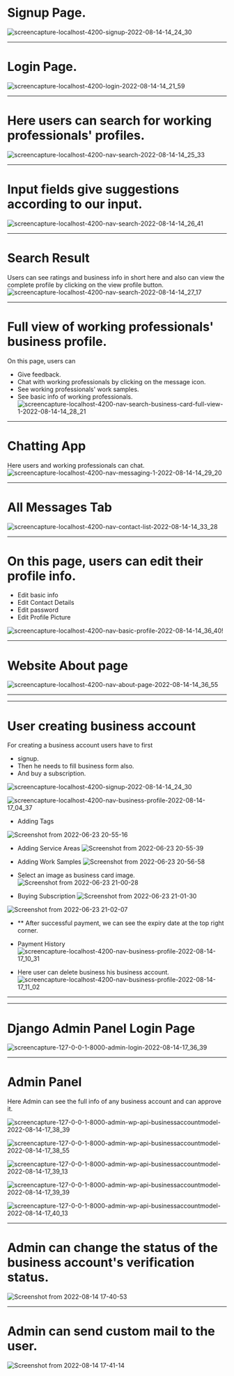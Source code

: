 # Signup Page.
![screencapture-localhost-4200-signup-2022-08-14-14_24_30](https://user-images.githubusercontent.com/92290647/184530310-40f9ab69-6477-4cb0-94a6-6ee89a55520a.png)

<hr>

# Login Page.
![screencapture-localhost-4200-login-2022-08-14-14_21_59](https://user-images.githubusercontent.com/92290647/184530320-3db56a2f-ab61-42e4-ba15-717691e710e5.png)


<hr>


# Here users can search for working professionals' profiles.
![screencapture-localhost-4200-nav-search-2022-08-14-14_25_33](https://user-images.githubusercontent.com/92290647/184530372-aecf1a5d-41ff-4d3b-bf8c-bfae77012f68.png)

<hr>


# Input fields give suggestions according to our input.
![screencapture-localhost-4200-nav-search-2022-08-14-14_26_41](https://user-images.githubusercontent.com/92290647/184530499-9957fa32-7664-405e-bee1-4404b139864e.png)

<hr>


# Search Result
Users can see ratings and business info in short here and also can view the complete profile by clicking on the view profile button.
![screencapture-localhost-4200-nav-search-2022-08-14-14_27_17](https://user-images.githubusercontent.com/92290647/184530513-8546bae5-48a8-4adb-aeeb-45cd9d05c897.png)

<hr>

# Full view of working professionals' business profile.
On this page, users can
- Give feedback.
- Chat with working professionals by clicking on the message icon.
- See working professionals' work samples.
- See basic info of working professionals.
![screencapture-localhost-4200-nav-search-business-card-full-view-1-2022-08-14-14_28_21](https://user-images.githubusercontent.com/92290647/184530528-ebe00c09-0b3d-40db-af3b-6c0f00b2cc30.png)

<hr>

 # Chatting App
 Here users and working professionals can chat.
![screencapture-localhost-4200-nav-messaging-1-2022-08-14-14_29_20](https://user-images.githubusercontent.com/92290647/184534372-05126f8c-1f10-4d86-8736-22e66af0118b.png)

<hr>

# All Messages Tab
![screencapture-localhost-4200-nav-contact-list-2022-08-14-14_33_28](https://user-images.githubusercontent.com/92290647/184534466-637cd16a-3f1b-4506-bcfe-b28118f6a564.png)

<hr>


# On this page, users can edit their profile info.
- Edit basic info
- Edit Contact Details
- Edit password
- Edit Profile Picture


![screencapture-localhost-4200-nav-basic-profile-2022-08-14-14_36_40](https://user-images.githubusercontent.com/92290647/184534492-fe9b94df-0629-47cd-9a00-0995cc78260a.png)!

<hr>

# Website About page

![screencapture-localhost-4200-nav-about-page-2022-08-14-14_36_55](https://user-images.githubusercontent.com/92290647/184534632-4060aaf1-214a-4726-86a2-3c943bcc73fc.png)


<hr><hr>

# User creating business account
For creating a business account users have to first 
- signup. 
- Then he needs to fill business form also. 
- And buy a subscription.

![screencapture-localhost-4200-signup-2022-08-14-14_24_30](https://user-images.githubusercontent.com/92290647/184535188-453c29a2-6612-4651-8abd-0a1ef23c5bbb.png)

![screencapture-localhost-4200-nav-business-profile-2022-08-14-17_04_37](https://user-images.githubusercontent.com/92290647/184535227-da6651d1-77c5-4624-866d-b94b7304df86.png)


- Adding Tags

![Screenshot from 2022-06-23 20-55-16](https://user-images.githubusercontent.com/92290647/184535755-1bbfe96a-6fda-4ff1-90fe-a21ca47a917a.png)

- Adding Service Areas
![Screenshot from 2022-06-23 20-55-39](https://user-images.githubusercontent.com/92290647/184535452-33c1b564-9607-4c33-a1f8-b60464c3c01c.png)

- Adding Work Samples
![Screenshot from 2022-06-23 20-56-58](https://user-images.githubusercontent.com/92290647/184535480-dd5ae67f-30d5-4a90-90a8-152c3ff21c15.png)

- Select an image as business card image.
![Screenshot from 2022-06-23 21-00-28](https://user-images.githubusercontent.com/92290647/184535501-ea5c04fe-c892-4127-9726-edb8f87136b7.png)

- Buying Subscription
![Screenshot from 2022-06-23 21-01-30](https://user-images.githubusercontent.com/92290647/184535551-3b912b48-8a37-4722-8458-ac2260aec266.png)

![Screenshot from 2022-06-23 21-02-07](https://user-images.githubusercontent.com/92290647/184535560-32eac04a-f94d-48d4-8f23-35205d19225d.png)

- ** After successful payment, we can see the expiry date at the top right corner.

- Payment History
![screencapture-localhost-4200-nav-business-profile-2022-08-14-17_10_31](https://user-images.githubusercontent.com/92290647/184535597-6042ecad-36dd-4f98-bcd1-f9debec966d7.png)


- Here user can delete business his business account.
![screencapture-localhost-4200-nav-business-profile-2022-08-14-17_11_02](https://user-images.githubusercontent.com/92290647/184535660-b64c868c-476b-4e80-9d71-e9404c648262.png)


<hr><hr>

# Django Admin Panel Login Page

![screencapture-127-0-0-1-8000-admin-login-2022-08-14-17_36_39](https://user-images.githubusercontent.com/92290647/184536527-4f0b608d-07ce-4625-8c75-2b29e7f602d8.png)

<hr>

# Admin Panel
Here Admin can see the full info of any business account and can approve it.

![screencapture-127-0-0-1-8000-admin-wp-api-businessaccountmodel-2022-08-14-17_38_39](https://user-images.githubusercontent.com/92290647/184536571-37dbf85f-de66-4318-96ea-a0d790e7a5d4.png)


![screencapture-127-0-0-1-8000-admin-wp-api-businessaccountmodel-2022-08-14-17_38_55](https://user-images.githubusercontent.com/92290647/184538839-48286b6f-0b84-49fa-b855-3a8744f35c59.png)


![screencapture-127-0-0-1-8000-admin-wp-api-businessaccountmodel-2022-08-14-17_39_13](https://user-images.githubusercontent.com/92290647/184538830-4c93fc90-4b45-4b70-b437-cee3b3e78ef0.png)

![screencapture-127-0-0-1-8000-admin-wp-api-businessaccountmodel-2022-08-14-17_39_39](https://user-images.githubusercontent.com/92290647/184538865-6ffb8ad5-9869-40dd-9c6f-be6b2b5afa4c.png)


![screencapture-127-0-0-1-8000-admin-wp-api-businessaccountmodel-2022-08-14-17_40_13](https://user-images.githubusercontent.com/92290647/184538876-efb9f6ce-2f11-4a69-af48-9e3439f85bbd.png)

<hr>

# Admin can change the status of the business account's verification status.

![Screenshot from 2022-08-14 17-40-53](https://user-images.githubusercontent.com/92290647/184539400-20de739c-1eb4-48b3-ba7f-9f5ca141c92c.png)

<hr>

# Admin can send custom mail to the user.
![Screenshot from 2022-08-14 17-41-14](https://user-images.githubusercontent.com/92290647/184538947-3b18179c-3b59-4b45-b3aa-7e57be9cb3e0.png)




